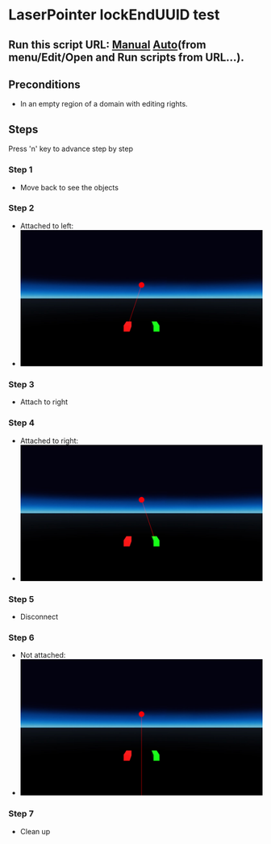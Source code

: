 # LaserPointer lockEndUUID test
## Run this script URL: [Manual](./test.js?raw=true)   [Auto](./testAuto.js?raw=true)(from menu/Edit/Open and Run scripts from URL...).

## Preconditions
- In an empty region of a domain with editing rights.

## Steps
Press 'n' key to advance step by step

### Step 1
- Move back to see the objects
### Step 2
- Attached to left:
- ![](./ExpectedImage_00000.png)
### Step 3
- Attach to right
### Step 4
- Attached to right:
- ![](./ExpectedImage_00001.png)
### Step 5
- Disconnect
### Step 6
- Not attached:
- ![](./ExpectedImage_00002.png)
### Step 7
- Clean up
